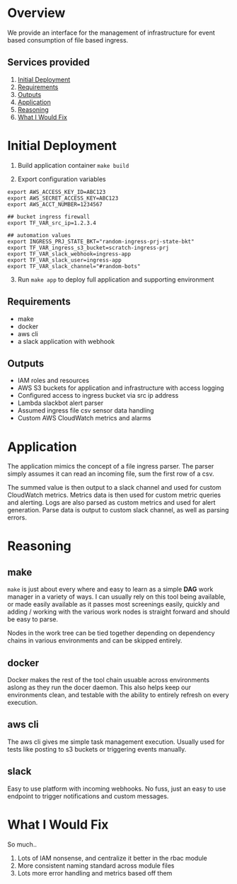 # Overview

We provide an interface for the management of infrastructure for event based consumption of file based ingress. 

## Services provided
1. [Initial Deployment](#Initial-Depolyment)
2. [Requirements](#Requirements)
3. [Outputs](#Outputs)
4. [Application](#Application)
5. [Reasoning](#Reasoning)
6. [What I Would Fix](#What-I-Would-Fix)

# Initial Deployment 

1. Build application container `make build`

2. Export configuration variables
```
export AWS_ACCESS_KEY_ID=ABC123
export AWS_SECRET_ACCESS_KEY=ABC123
export AWS_ACCT_NUMBER=1234567

## bucket ingress firewall
export TF_VAR_src_ip=1.2.3.4

## automation values
export INGRESS_PRJ_STATE_BKT="random-ingress-prj-state-bkt"
export TF_VAR_ingress_s3_bucket=scratch-ingress-prj
export TF_VAR_slack_webhook=ingress-app
export TF_VAR_slack_user=ingress-app
export TF_VAR_slack_channel="#random-bots"
```

3. Run `make app` to deploy full application and supporting environment

## Requirements
- make
- docker
- aws cli
- a slack application with webhook

## Outputs

- IAM roles and resources
- AWS S3 buckets for application and infrastructure with access logging
- Configured access to ingress bucket via src ip address
- Lambda slackbot alert parser
- Assumed ingress file csv sensor data handling
- Custom AWS CloudWatch metrics and alarms

# Application

The application mimics the concept of a file ingress parser. The parser simply assumes it can read an incoming file, sum the first row of a csv. 

The summed value is then output to a slack channel and used for custom CloudWatch metrics. Metrics data is then used for custom metric queries and alerting. Logs are also parsed as custom metrics and used for alert generation. Parse data is output to custom slack channel, as well as parsing errors.

# Reasoning

## make

`make` is just about every where and easy to learn as a simple **DAG** work manager in a variety of ways. I can usually rely on this tool being available, or made easily available as it passes most screenings easily, quickly and adding / working with the various work nodes is straight forward and should be easy to parse. 

Nodes in the work tree can be tied together depending on dependency chains in various environments and can be skipped entirely.

## docker

Docker makes the rest of the tool chain usuable across environments aslong as they run the docer daemon. This also helps keep our environments clean, and testable with the ability to entirely refresh on every execution.

## aws cli

The aws cli gives me simple task management execution. Usually used for tests like posting to s3 buckets or triggering events manually.

## slack

Easy to use platform with incoming webhooks. No fuss, just an easy to use endpoint to trigger notifications and custom messages.

# What I Would Fix

So much..

1. Lots of IAM nonsense, and centralize it better in the rbac module
2. More consistent naming standard across module files
3. Lots more error handling and metrics based off them